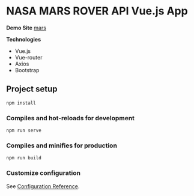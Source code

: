 # NASA MARS ROVER API Vue.js App

**Demo Site** [mars](https://nasa-mars-rover.vercel.app/rovers)

**Technologies**

- Vue.js
- Vue-router
- Axios
- Bootstrap

## Project setup

```
npm install
```

### Compiles and hot-reloads for development

```
npm run serve
```

### Compiles and minifies for production

```
npm run build
```

### Customize configuration

See [Configuration Reference](https://cli.vuejs.org/config/).
